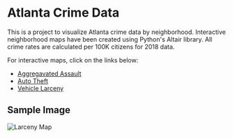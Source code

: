 # Atlanta Crime Data

This is a project to visualize Atlanta crime data by neighborhood. Interactive neighborhood maps have been created using Python's Altair library. All crime rates are calculated per 100K citizens for 2018 data. 

For interactive maps, click on the links below:

* [Aggregavated Assault](https://hjhuney.github.io/Atlanta-Crime-Data/assault_map.html)
* [Auto Theft](https://hjhuney.github.io/Atlanta-Crime-Data/auto_theft_map.html)
* [Vehicle Larceny](https://hjhuney.github.io/Atlanta-Crime-Data/veh_larceny_map.html)

## Sample Image

![Larceny Map](https://github.com/hjhuney/Atlanta-Crime-Data/blob/master/atl_sample_image.svg)
